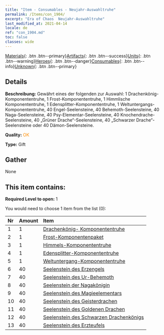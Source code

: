 ```yaml
---
title: "Item - Consumables - Neujahr-Auswahltruhe"
permalink: /Items/con_1904/
excerpt: "Era of Chaos  Neujahr-Auswahltruhe"
last_modified_at: 2021-04-14
locale: de
ref: "con_1904.md"
toc: false
classes: wide
---
```

 [Materials](/de/Items/){: .btn .btn--primary}[Artifacts](/de/Items/Artifacts/){: .btn .btn--success}[Units](/de/Items/Units/){: .btn .btn--warning}[Heroes](/de/Items/Heroes/){: .btn .btn--danger}[Consumables](/de/Items/Consumables/){: .btn .btn--info}[Unknown](/de/Items/Unknown/){: .btn .btn--primary}

## Details
 **Beschreibung:** Gewährt eines der folgenden zur Auswahl: 1 Drachenkönig-Komponententruhe, 1 Frost-Komponententruhe, 1 Himmlische Komponententruhe, 1 Edensplitter-Komponententruhe, 1 Weltuntergangs-Komponententruhe, 40 Engel-Seelensteine, 40 Behemoth-Seelensteine, 40 Naga-Seelensteine, 40 Psy-Elementar-Seelensteine, 40 Knochendrache-Seelensteine, 40 „Grüner Drache“-Seelensteine, 40 „Schwarzer Drache“-Seelensteine oder 40 Dämon-Seelensteine.

 **Quality:** <span style="color: #FF8C00">OK</span>

 **Type:** Gift

## Gather

  None

## This item contains:

 **Required Level to open:** 1

 You would need to choose 1 item from the list (0):

  | Nr | Amount |     Item    |
  |:---|:-------|:------------|
  | 1 | 1 | [Drachenkönig- Komponententruhe](/de/Items/con_1348/) | 
  | 2 | 1 | [Frost-Komponentenpaket](/de/Items/con_1352/) | 
  | 3 | 1 | [Himmels-Komponententruhe](/de/Items/con_1354/) | 
  | 4 | 1 | [Edensplitter-Komponententruhe](/de/Items/con_1864/) | 
  | 5 | 1 | [Weltuntergang-Komponententruhe](/de/Items/con_1360/) | 
  | 6 | 40 | [Seelenstein des Erzengels](/de/Items/unt_288/) | 
  | 7 | 40 | [Seelenstein des Ur-Behemoth](/de/Items/unt_311/) | 
  | 8 | 40 | [Seelenstein der Nagakönigin](/de/Items/unt_325/) | 
  | 9 | 40 | [Seelenstein des Magieelementars](/de/Items/unt_347/) | 
  | 10 | 40 | [Seelenstein des Geisterdrachen](/de/Items/unt_303/) | 
  | 11 | 40 | [Seelenstein des Goldenen Drachen](/de/Items/unt_295/) | 
  | 12 | 40 | [Seelenstein des Schwarzen Drachenkönigs](/de/Items/unt_334/) | 
  | 13 | 40 | [Seelenstein des Erzteufels](/de/Items/unt_318/) | 
